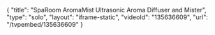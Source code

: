 {
    "title": "SpaRoom AromaMist Ultrasonic Aroma Diffuser and Mister",
    "type": "solo",
    "layout": "iframe-static",
    "videoId": "135636609",
    "url": "\/tvpembed\/135636609"
}